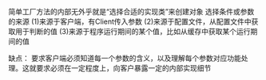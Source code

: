 简单工厂方法的内部无外乎就是“选择合适的实现类”来创建对象 选择条件或参数的来源 (1)来源于客户端，有Client传入参数 (2)来源于配置文件，从配置文件中获取用于判断的值 (3)来源于程序运行期间的某个值，比如从缓存中获取某个运行期间的值

缺点： 要求客户端必须知道每一个参数的含义，以及理解每个参数对应功能处理。这就要求必须在一定程度上，向客户暴露一定的内部实现细节